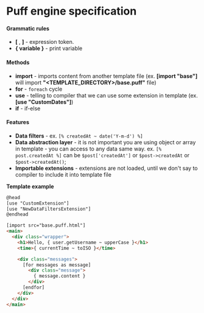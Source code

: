 # Puff engine specification

#### Grammatic rules
- **[** , **]**  - expression token.
- **{ variable }** - print variable

#### Methods

- **import** - imports content from another template file (ex. **[import "base"]** will import **"\<TEMPLATE_DIRECTORY>/base.puff"** file)
- **for** - `foreach` cycle
- **use** - telling to compiler that we can use some extension in template (ex. **[use "CustomDates"]**)
- **if** - if-else

#### Features

- **Data filters** - ex. `[% createdAt ~ date('Y-m-d') %]`
- **Data abstraction layer** - it is not important you are using object or array in template - you can access to any data same way. ex. `[% post.createdAt %]` can be `$post['createdAt']` or `$post->createdAt` or `$post->createdAt()`;
- **Importable extensions** - extensions are not loaded, until we don't say to compiler to include it into template file

**Template example**

````html
@head
[use "CustomExtension"]  
[use "NewDataFiltersExtension"]  
@endhead

[import src="base.puff.html"]
<main>
  <div class="wrapper">
    <h1>Hello, { user.getUsername ~ upperCase }</h1>
    <time>{ currentTime ~ toISO }</time>

    <div class="messages">
      [for messages as message]
        <div class="message">
          { message.content }
        </div>
      [endfor]
    </div>
  </div>
</main>
````
